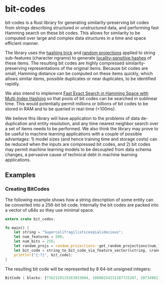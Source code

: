 # bit-codes

bit-codes is a Rust library for generating similarity-preserving bit codes from strings describing structured or unstructured data, and performing fast Hamming search on these bit codes. This allows for similarity to be computed over large and complex data structures in a time and space efficient manner.

The library uses the [hashing trick](https://en.wikipedia.org/wiki/Feature_hashing) and [random projections](https://en.wikipedia.org/wiki/Random_projection) applied to string sub-features (character ngrams) to generate [locality-sensitive hashes](https://en.wikipedia.org/wiki/Locality-sensitive_hashing) of these items. The resulting bit codes are highly compressed similarity-preserving representations of the original items. Because bit codes are small, Hamming distance can be computed on these items quickly, which allows similar items, possible duplicates or near duplicates, to be identified rapidly.

We also intend to implement [Fast Exact Search in Hamming Space with Multi-Index Hashing](http://arxiv.org/pdf/1307.2982.pdf) so that pools of bit codes can be searched in sublinear time. This would potentially permit millions or billions of bit codes to be stored in RAM and to be queried in real-time (<100ms).

We believe this library will have application to the problems of data de-duplication and entity resolution, and any time nearest neighbor search over a set of items needs to be performed. We also think the library may prove to be useful to machine learning applications with a couple of possible advantages: 1) model sizes (and hence training time and storage costs) can be reduced when the inputs are compressed bit codes, and 2) bit codes may permit machine learning models to be decoupled from data schema changes, a pervasive cause of technical debt in machine learning applications.

## Examples

### Creating BitCodes

The following example shows how a string description of some entity can be converted into a 256-bit bit code. Internally the bit codes are packed into a vector of u64s so they use minimal space.

```rust
extern crate bit_codes;

fn main() {
    let string = "Supercalifragilisticexpialidocious";
    let num_features = 500;
    let num_bits = 256;
    let random_projs = random_projections::get_random_projections(num_features, num_bits);
    let bit_code = string_to_bit_code_via_feature_vector(&string, &random_projs);
    println!("{:?}", bit_code);
}
```

The resulting bit code will be represented by 8 64-bit unsigned integers:

```rust
BitCode { blocks: [7362129119163033604, 18080254231187725207, 2073496217670817622, 15739700542835670175], nbits: 256 }
```
